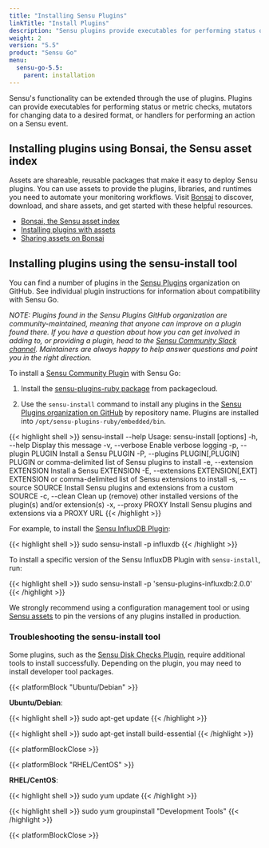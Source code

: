 ```yaml
---
title: "Installing Sensu Plugins"
linkTitle: "Install Plugins"
description: "Sensu plugins provide executables for performing status or metric checks, mutators for changing data to a desired format, or handlers for performing an action on a Sensu event. Read the plugin installation guide to learn about installing plugins using assets and using Sensu Community plugins with Sensu Go."
weight: 2
version: "5.5"
product: "Sensu Go"
menu:
  sensu-go-5.5:
    parent: installation
---
```


Sensu's functionality can be extended through the use of plugins.
Plugins can provide executables for performing status or metric checks, mutators for changing data to a desired format, or handlers for performing an action on a Sensu event.

## Installing plugins using Bonsai, the Sensu asset index

Assets are shareable, reusable packages that make it easy to deploy Sensu plugins.
You can use assets to provide the plugins, libraries, and runtimes you need to automate your monitoring workflows.
Visit [Bonsai](https://bonsai.sensu.io/) to discover, download, and share assets, and get started with these helpful resources.

- [Bonsai, the Sensu asset index](https://bonsai.sensu.io/)
- [Installing plugins with assets](../../guides/install-check-executables-with-assets)
- [Sharing assets on Bonsai](../../reference/assets#sharing-an-asset-on-bonsai)

## Installing plugins using the sensu-install tool

You can find a number of plugins in the [Sensu Plugins][1] organization on GitHub.
See individual plugin instructions for information about compatibility with Sensu Go.

_NOTE: Plugins found in the Sensu Plugins GitHub organization are community-maintained, meaning that anyone can improve on a plugin found there. If you have a question about how you can get involved in adding to, or providing a plugin, head to the [Sensu Community Slack channel][4]. Maintainers are always happy to help answer questions and point you in the right direction._

To install a [Sensu Community Plugin][1] with Sensu Go:

1. Install the [sensu-plugins-ruby package][2] from packagecloud.

2. Use the `sensu-install` command to install any plugins in the [Sensu Plugins organization on GitHub][1] by repository name. Plugins are installed into `/opt/sensu-plugins-ruby/embedded/bin`.

{{< highlight shell >}}
sensu-install --help
Usage: sensu-install [options]
    -h, --help                       Display this message
    -v, --verbose                    Enable verbose logging
    -p, --plugin PLUGIN              Install a Sensu PLUGIN
    -P, --plugins PLUGIN[,PLUGIN]    PLUGIN or comma-delimited list of Sensu plugins to install
    -e, --extension EXTENSION        Install a Sensu EXTENSION
    -E, --extensions EXTENSION[,EXT] EXTENSION or comma-delimited list of Sensu extensions to install
    -s, --source SOURCE              Install Sensu plugins and extensions from a custom SOURCE
    -c, --clean                      Clean up (remove) other installed versions of the plugin(s) and/or extension(s)
    -x, --proxy PROXY                Install Sensu plugins and extensions via a PROXY URL
{{< /highlight >}}

For example, to install the [Sensu InfluxDB Plugin][6]:

{{< highlight shell >}}
sudo sensu-install -p influxdb
{{< /highlight >}}

To install a specific version of the Sensu InfluxDB Plugin with `sensu-install`, run:

{{< highlight shell >}}
sudo sensu-install -p 'sensu-plugins-influxdb:2.0.0'
{{< /highlight >}}

We strongly recommend using a configuration management tool or using [Sensu assets][5] to pin the versions of any plugins installed in production.

### Troubleshooting the sensu-install tool

Some plugins, such as the [Sensu Disk Checks Plugin][3], require additional tools to install successfully.
Depending on the plugin, you may need to install developer tool packages.

{{< platformBlock "Ubuntu/Debian" >}}

**Ubuntu/Debian**:

{{< highlight shell >}}
sudo apt-get update
{{< /highlight >}}

{{< highlight shell >}}
sudo apt-get install build-essential
{{< /highlight >}}

{{< platformBlockClose >}}

{{< platformBlock "RHEL/CentOS" >}}

**RHEL/CentOS**:

{{< highlight shell >}}
sudo yum update
{{< /highlight >}}

{{< highlight shell >}}
sudo yum groupinstall "Development Tools"
{{< /highlight >}}

{{< platformBlockClose >}}

[1]: https://github.com/sensu-plugins
[2]: https://packagecloud.io/sensu/community
[3]: https://github.com/sensu-plugins/sensu-plugins-disk-checks
[4]: https://slack.sensu.io
[5]: ../../reference/assets
[6]: https://github.com/sensu-plugins/sensu-plugins-influxdb
